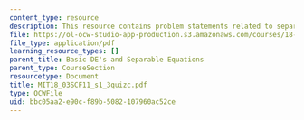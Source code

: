 ```yaml
---
content_type: resource
description: This resource contains problem statements related to separation of variables.
file: https://ol-ocw-studio-app-production.s3.amazonaws.com/courses/18-03sc-differential-equations-fall-2011/bbc05aa2e90cf89b5082107960ac52ce_MIT18_03SCF11_s1_3quizc.pdf
file_type: application/pdf
learning_resource_types: []
parent_title: Basic DE's and Separable Equations
parent_type: CourseSection
resourcetype: Document
title: MIT18_03SCF11_s1_3quizc.pdf
type: OCWFile
uid: bbc05aa2-e90c-f89b-5082-107960ac52ce
---
```

